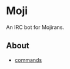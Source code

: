 # Moji #

An IRC bot for Mojirans.

## About ##

- [commands](/gitbuh/moji/blob/master/about/commands.md)